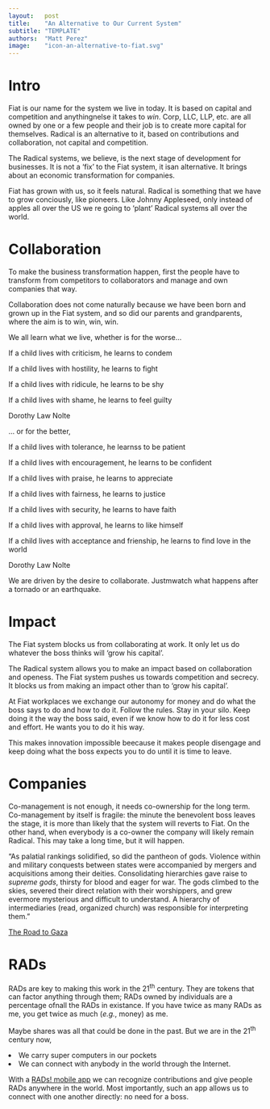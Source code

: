 ```yaml
---
layout:   post
title:    "An Alternative to Our Current System"
subtitle: "TEMPLATE"
authors:  "Matt Perez"
image:    "icon-an-alternative-to-fiat.svg"
---
```


<div style='display:none; '>
 <p>Fiat is the name we have given the system we live in today. It is based on capital and competition. Corp, LLC, LLP, etc., they are all Fiat owned by one or a few people.</p>
 <p>Radical is an alternative to it.</p>
</div>

<h1>Intro</h1>
 <p>Fiat is our name for the system we live in today. It is based on capital and competition and anythingnelse it takes to <em>win</em>. Corp, LLC, LLP, etc. are all owned by one or a few people and their job is to create more capital for themselves. Radical is an alternative to it, based on contributions and collaboration, not capital and competition.</p>
 <p>The Radical systems, we believe, is the next stage of development for businesses. It is not a &lsquo;fix&rsquo; to the Fiat system, it isan alternative. It brings about an economic transformation for companies.</p>
 <p>Fiat has grown with us, so it feels natural. Radical is something that we have to grow conciously, like pioneers. Like Johnny Appleseed, only instead of apples all over the US we re going to &lsquo;plant&rsquo; Radical systems all over the world.</p>

<h1>Collaboration</h1>
 <p>To make the business transformation happen, first the people have to transform from competitors to collaborators and manage and own companies that way.</p>
 <p>Collaboration does not come naturally because we have been born and grown up in the Fiat system, and so did our parents and grandparents, where the aim is to win, win, win.
 <p>We all learn what we live, whether is for the worse&hellip;</p>
  <div class="_citation">
   <p>If a child lives with criticism, he learns to condem</p>
   <p>If a child lives with hostility, he learns to fight</p>
   <p>If a child lives with ridicule, he learns to be shy</p>
   <p>If a child lives with shame, he learns to feel guilty</p>
   <p id="_signature">Dorothy Law Nolte</p>
  </div>
 <p>&hellip; or for the better,</p>
  <div class="_citation">
   <p>If a child lives with tolerance, he learnss to be patient</p>
   <p>If a child lives with encouragement, he learns to be confident</p>
   <p>If a child lives with praise, he learns to appreciate</p>
   <p>If a child lives with fairness, he learns to justice</p>
   <p>If a child lives with security, he learns to have faith</p>
   <p>If a child lives with approval, he learns to like himself</p>
   <p>If a child lives with acceptance and frienship, he learns to find love in the world</p>
   <p id="_signature">Dorothy Law Nolte</p>
  </div>
 <p style="margin-top:6px; ">We are driven by the desire to collaborate. Justmwatch what happens after a tornado or an earthquake.</p>

 <h1>Impact</h1>
  <p>The Fiat system blocks us from collaborating at work. It only let us do whatever the boss thinks will &lsquo;grow his capital&rsquo;.</p>
  <p>The Radical system allows you to make an impact based on collaboration and openess. The Fiat system pushes us towards competition and secrecy. It blocks us from making an impact other than to &lsquo;grow his capital&rsquo;.</p>
  <p>At Fiat workplaces we exchange our autonomy for money and do what the boss says to do and how to do it. Follow the rules. Stay in your silo. Keep doing it the way the boss said, even if we know how to do it for less cost and effort. He wants you to do it his way.</p>
  <p>This makes innovation impossible beecause it makes people disengage and keep doing what the boss expects you to do until it is time to leave.<p>

<h1>Companies</h1>
 <p>Co-management is not enough, it needs co-ownership for the long term. Co-management by itself is fragile: the minute the benevolent boss leaves the stage, it is more than likely that the system will reverts to Fiat. On the other hand, when everybody is a co-owner the company will likely remain Radical. This may take a long time, but it will happen.</p>
 <div class="_citation">
  <p>&ldquo;As palatial rankings solidified, so did the pantheon of gods. Violence within and military conquests between states were  accompanied by mergers and acquisitions among their deities. Consolidating hierarchies gave raise to <em>supreme gods</em>, thirsty for blood and eager for war. The gods climbed to the skies, severed their direct relation with their worshippers, and grew evermore mysterious and difficult to understand. A hierarchy of intermediaries (read, organized church) was responsible for interpreting them.&rdquo;</p>
  <p id="_signature"><a href="https://bnarchives.yorku.ca/830/4/20240800_bn_the_road_to_gaza_wpcasp_web.htm" target="_blank">The Road to Gaza</a></p> 
 </div>

<h1>RADs</h1>
 <p>RADs are key to making this work in the 21<sup>th</sup> century. They are tokens that can factor anything through them; RADs owned by individuals are a percentage ofnall the RADs in existance. If you have twice as many RADs as me, you get twice as much (<em>e.g.</em>, money) as me.</p>
 <p>Maybe shares was all that could be done in the past. But we are in the 21<sup>th</sup> century now,</p>
  <table>
   <li>We carry super computers in our pockets</li>
   <li>We can connect with anybody in the world through the Internet.</li>
  </table.
 </p>
 <p>With a <a href="https://apps.apple.com/us/app/rads/id6447589527" target="_blank">RADs! mobile app</a> we can recognize contributions and give people RADs anywhere in the world. Most importantly, such an app allows us to connect with one another directly: no need for a boss.</p>